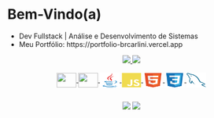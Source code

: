 <h1>Bem-Vindo(a)</h1>
 <div>
  <ul>
    <li>Dev Fullstack | Análise e Desenvolvimento de Sistemas</li>
    <li>Meu Portfólio: <a hreaf="https://portfolio-brcarlini.vercel.app">https://portfolio-brcarlini.vercel.app</a></li>
   <ul>
  </div>


<div align="center">
  <a href="https://github.com/BrCarlini">
  <img height="180em" src="https://github-readme-stats.vercel.app/api?username=BrCarlini&show_icons=true&theme=algolia&include_all_commits=true&count_private=true"/>
  <img height="180em" src="https://github-readme-stats.vercel.app/api/top-langs/?username=BrCarlini&layout=compact&langs_count=7&theme=algolia"/>
</div>
<div align="center" style="display: inline_block"><br>
  <img align="center" height="30" width="40" src="https://cdn.jsdelivr.net/gh/devicons/devicon/icons/kotlin/kotlin-original.svg">
  <img align="center" height="30" width="40" src="https://cdn.jsdelivr.net/gh/devicons/devicon/icons/python/python-original.svg">
  <img align="center" height="30" width="40" src="https://raw.githubusercontent.com/devicons/devicon/master/icons/java/java-original.svg">
  <img align="center" height="30" width="40" src="https://raw.githubusercontent.com/devicons/devicon/master/icons/javascript/javascript-plain.svg">
  <img align="center" height="30" width="40" src="https://raw.githubusercontent.com/devicons/devicon/master/icons/html5/html5-original.svg">
  <img align="center" height="30" width="40" src="https://raw.githubusercontent.com/devicons/devicon/master/icons/css3/css3-original.svg">
  <img align="center" height="30" width="40" src="https://raw.githubusercontent.com/devicons/devicon/master/icons/mysql/mysql-original.svg">
  
</div>
  
 
  ##
 
<div align="center">
  <a href=mailto:"bruno-carlini@hotmail.com"><img src="https://img.shields.io/badge/-Email-%23333?style=for-the-badge&logo=gmail&logoColor=white" target="_blank"></a>
  <a href="https://www.linkedin.com/in/bruno-carlini-b92184159/" target="_blank"><img src="https://img.shields.io/badge/-LinkedIn-%230077B5?style=for-the-badge&logo=linkedin&logoColor=white" target="_blank"></a> 
 
</div>

